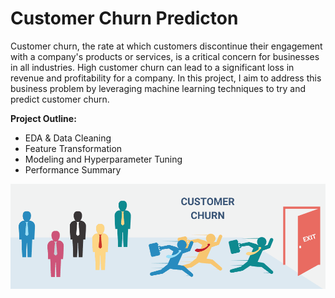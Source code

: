 # Customer Churn Predicton

Customer churn, the rate at which customers discontinue their engagement with a company's products or services, is a critical concern for businesses in all industries. High customer churn can lead to a significant loss in revenue and profitability for a company. In this project, I aim to address this business problem by leveraging machine learning techniques to try and predict customer churn.

**Project Outline:**
- EDA & Data Cleaning
- Feature Transformation
- Modeling and Hyperparameter Tuning
- Performance Summary

<p align="left">
 <img src="assets/customer_churn.png" alt="kmeans_plot"/>
</p>
